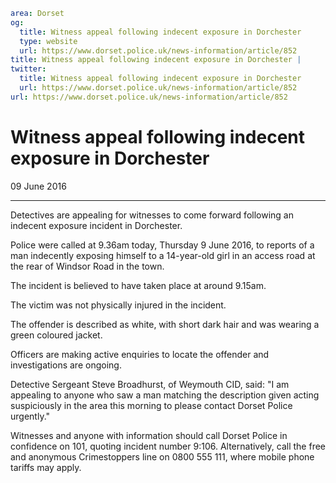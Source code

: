 ```yaml
area: Dorset
og:
  title: Witness appeal following indecent exposure in Dorchester
  type: website
  url: https://www.dorset.police.uk/news-information/article/852
title: Witness appeal following indecent exposure in Dorchester |
twitter:
  title: Witness appeal following indecent exposure in Dorchester
  url: https://www.dorset.police.uk/news-information/article/852
url: https://www.dorset.police.uk/news-information/article/852
```

# Witness appeal following indecent exposure in Dorchester

09 June 2016

* * *

Detectives are appealing for witnesses to come forward following an indecent exposure incident in Dorchester.

Police were called at 9.36am today, Thursday 9 June 2016, to reports of a man indecently exposing himself to a 14-year-old girl in an access road at the rear of Windsor Road in the town.

The incident is believed to have taken place at around 9.15am.

The victim was not physically injured in the incident.

The offender is described as white, with short dark hair and was wearing a green coloured jacket.

Officers are making active enquiries to locate the offender and investigations are ongoing.

Detective Sergeant Steve Broadhurst, of Weymouth CID, said: "I am appealing to anyone who saw a man matching the description given acting suspiciously in the area this morning to please contact Dorset Police urgently."

Witnesses and anyone with information should call Dorset Police in confidence on 101, quoting incident number 9:106. Alternatively, call the free and anonymous Crimestoppers line on 0800 555 111, where mobile phone tariffs may apply.
